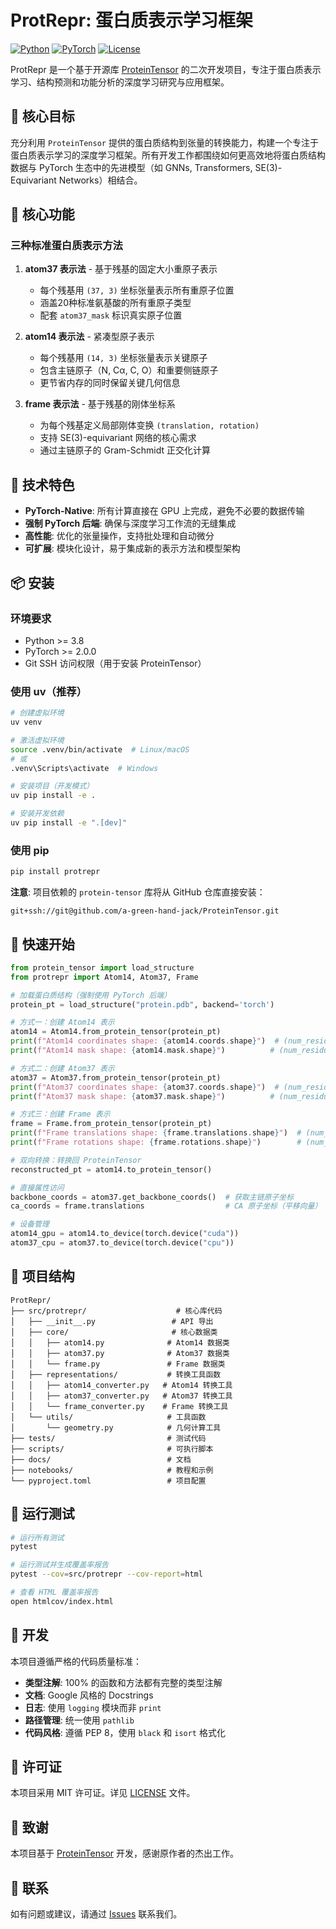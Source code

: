 # ProtRepr: 蛋白质表示学习框架

[![Python](https://img.shields.io/badge/python-3.8+-blue.svg)](https://www.python.org/downloads/)
[![PyTorch](https://img.shields.io/badge/PyTorch-2.0+-red.svg)](https://pytorch.org/)
[![License](https://img.shields.io/badge/license-MIT-green.svg)](LICENSE)

ProtRepr 是一个基于开源库 [ProteinTensor](https://github.com/a-green-hand-jack/ProteinTensor) 的二次开发项目，专注于蛋白质表示学习、结构预测和功能分析的深度学习研究与应用框架。

## 🎯 核心目标

充分利用 `ProteinTensor` 提供的蛋白质结构到张量的转换能力，构建一个专注于蛋白质表示学习的深度学习框架。所有开发工作都围绕如何更高效地将蛋白质结构数据与 PyTorch 生态中的先进模型（如 GNNs, Transformers, SE(3)-Equivariant Networks）相结合。

## 🚀 核心功能

### 三种标准蛋白质表示方法

1. **atom37 表示法** - 基于残基的固定大小重原子表示
   - 每个残基用 `(37, 3)` 坐标张量表示所有重原子位置
   - 涵盖20种标准氨基酸的所有重原子类型
   - 配套 `atom37_mask` 标识真实原子位置

2. **atom14 表示法** - 紧凑型原子表示
   - 每个残基用 `(14, 3)` 坐标张量表示关键原子
   - 包含主链原子（N, Cα, C, O）和重要侧链原子
   - 更节省内存的同时保留关键几何信息

3. **frame 表示法** - 基于残基的刚体坐标系
   - 为每个残基定义局部刚体变换 `(translation, rotation)`
   - 支持 SE(3)-equivariant 网络的核心需求
   - 通过主链原子的 Gram-Schmidt 正交化计算

## 🔧 技术特色

- **PyTorch-Native**: 所有计算直接在 GPU 上完成，避免不必要的数据传输
- **强制 PyTorch 后端**: 确保与深度学习工作流的无缝集成
- **高性能**: 优化的张量操作，支持批处理和自动微分
- **可扩展**: 模块化设计，易于集成新的表示方法和模型架构

## 📦 安装

### 环境要求

- Python >= 3.8
- PyTorch >= 2.0.0
- Git SSH 访问权限（用于安装 ProteinTensor）

### 使用 uv（推荐）

```bash
# 创建虚拟环境
uv venv

# 激活虚拟环境
source .venv/bin/activate  # Linux/macOS
# 或
.venv\Scripts\activate  # Windows

# 安装项目（开发模式）
uv pip install -e .

# 安装开发依赖
uv pip install -e ".[dev]"
```

### 使用 pip

```bash
pip install protrepr
```

**注意**: 项目依赖的 `protein-tensor` 库将从 GitHub 仓库直接安装：
```
git+ssh://git@github.com/a-green-hand-jack/ProteinTensor.git
```

## 🚀 快速开始

```python
from protein_tensor import load_structure
from protrepr import Atom14, Atom37, Frame

# 加载蛋白质结构（强制使用 PyTorch 后端）
protein_pt = load_structure("protein.pdb", backend='torch')

# 方式一：创建 Atom14 表示
atom14 = Atom14.from_protein_tensor(protein_pt)
print(f"Atom14 coordinates shape: {atom14.coords.shape}")  # (num_residues, 14, 3)
print(f"Atom14 mask shape: {atom14.mask.shape}")          # (num_residues, 14)

# 方式二：创建 Atom37 表示
atom37 = Atom37.from_protein_tensor(protein_pt)
print(f"Atom37 coordinates shape: {atom37.coords.shape}")  # (num_residues, 37, 3)
print(f"Atom37 mask shape: {atom37.mask.shape}")          # (num_residues, 37)

# 方式三：创建 Frame 表示
frame = Frame.from_protein_tensor(protein_pt)
print(f"Frame translations shape: {frame.translations.shape}")  # (num_residues, 3)
print(f"Frame rotations shape: {frame.rotations.shape}")        # (num_residues, 3, 3)

# 双向转换：转换回 ProteinTensor
reconstructed_pt = atom14.to_protein_tensor()

# 直接属性访问
backbone_coords = atom37.get_backbone_coords()  # 获取主链原子坐标
ca_coords = frame.translations                  # CA 原子坐标（平移向量）

# 设备管理
atom14_gpu = atom14.to_device(torch.device("cuda"))
atom37_cpu = atom37.to_device(torch.device("cpu"))
```

## 📁 项目结构

```
ProtRepr/
├── src/protrepr/                    # 核心库代码
│   ├── __init__.py                 # API 导出
│   ├── core/                       # 核心数据类
│   │   ├── atom14.py              # Atom14 数据类
│   │   ├── atom37.py              # Atom37 数据类
│   │   └── frame.py               # Frame 数据类
│   ├── representations/           # 转换工具函数
│   │   ├── atom14_converter.py   # Atom14 转换工具
│   │   ├── atom37_converter.py   # Atom37 转换工具
│   │   └── frame_converter.py    # Frame 转换工具
│   └── utils/                     # 工具函数
│       └── geometry.py            # 几何计算工具
├── tests/                         # 测试代码
├── scripts/                       # 可执行脚本
├── docs/                          # 文档
├── notebooks/                     # 教程和示例
└── pyproject.toml                 # 项目配置
```

## 🧪 运行测试

```bash
# 运行所有测试
pytest

# 运行测试并生成覆盖率报告
pytest --cov=src/protrepr --cov-report=html

# 查看 HTML 覆盖率报告
open htmlcov/index.html
```

## 📝 开发

本项目遵循严格的代码质量标准：

- **类型注解**: 100% 的函数和方法都有完整的类型注解
- **文档**: Google 风格的 Docstrings
- **日志**: 使用 `logging` 模块而非 `print`
- **路径管理**: 统一使用 `pathlib`
- **代码风格**: 遵循 PEP 8，使用 `black` 和 `isort` 格式化

## 📄 许可证

本项目采用 MIT 许可证。详见 [LICENSE](LICENSE) 文件。

## 🙏 致谢

本项目基于 [ProteinTensor](https://github.com/a-green-hand-jack/ProteinTensor) 开发，感谢原作者的杰出工作。

## 📧 联系

如有问题或建议，请通过 [Issues](https://github.com/your-org/protrepr/issues) 联系我们。 